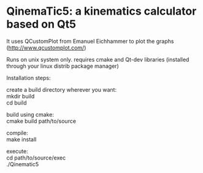 # QinemaTic5: a kinematics calculator based on Qt5

It uses QCustomPlot from Emanuel Eichhammer to plot the graphs (http://www.qcustomplot.com/)

Runs on unix system only.
requires cmake and Qt-dev libraries (installed through your linux distrib package manager)

Installation steps:

create a build directory wherever you want:  
mkdir build  
cd build

build using cmake:  
cmake build path/to/source

compile:  
make install

execute:  
cd path/to/source/exec  
./Qinematic5
